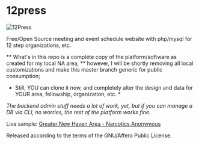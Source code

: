 # 12press

![12Press](http://tonybaldwin.me/images/12press.20150704.png)

Free/Open Source meeting and event schedule website with php/mysql for 12 step organizations, etc.

** What's in this repo is a complete copy of the platform/software as created for my local NA area, **
however, I will be shortly removing all local customizations and make this master branch generic for public consumption;

* Still, YOU can clone it now, and completely alter the design and data for YOUR area, fellowship, organization, etc. * 

_The backend admin stuff needs a lot of work, yet, but if you can manage a DB via CLI, no worries, the rest of the platform works fine._

Live sample: [Greater New Haven Area - Narcotics Anonymous](http://gnhana.liberame.org)

Released according to the terms of the GNU/Affero Public License.


